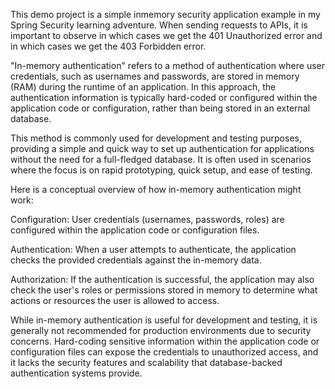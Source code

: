 This demo project is a simple inmemory security application example in my Spring Security learning adventure.
When sending requests to APIs, it is important to observe in which cases we get the 401 Unauthorized error and in which cases we get the 403 Forbidden error.

"In-memory authentication" refers to a method of authentication where user credentials, such as usernames and passwords, are stored in memory (RAM) during the runtime of an application. In this approach, the authentication information is typically hard-coded or configured within the application code or configuration, rather than being stored in an external database.

This method is commonly used for development and testing purposes, providing a simple and quick way to set up authentication for applications without the need for a full-fledged database. It is often used in scenarios where the focus is on rapid prototyping, quick setup, and ease of testing.

Here is a conceptual overview of how in-memory authentication might work:

Configuration: User credentials (usernames, passwords, roles) are configured within the application code or configuration files.

Authentication: When a user attempts to authenticate, the application checks the provided credentials against the in-memory data.

Authorization: If the authentication is successful, the application may also check the user's roles or permissions stored in memory to determine what actions or resources the user is allowed to access.

While in-memory authentication is useful for development and testing, it is generally not recommended for production environments due to security concerns. Hard-coding sensitive information within the application code or configuration files can expose the credentials to unauthorized access, and it lacks the security features and scalability that database-backed authentication systems provide.
